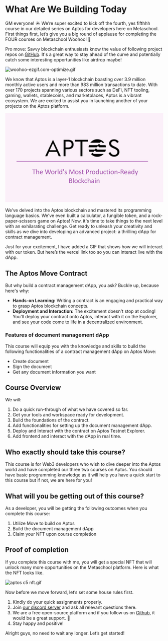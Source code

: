 # What Are We Building Today

GM everyone! ☀️ We’re super excited to kick off the fourth, yes fifthhh course in our detailed series on Aptos for developers here on Metaschool. First things first, let’s give you a big round of applause for completing the FOUR courses on Metaschool Woohoo! 🎉

Pro move: Savvy blockchain enthusiasts know the value of following project repos on [GitHub](https://github.com/aptos-labs). It's a great way to stay ahead of the curve and potentially catch some interesting opportunities like airdrop maybe!

![woohoo-ezgif.com-optimize.gif](https://github.com/0xmetaschool/Learning-Projects/blob/main/assests_for_all/Documents%20Management%20DApp%20on%20Aptos-C5/1.%20Introduction%20and%20DApp%20Overview/1%20What%20Are%20We%20Building%20Today/woohoo-ezgif.com-optimize.webp?raw=true)

We know that Aptos is a layer-1 blockchain boasting over 3.9 million monthly active users and more than 983 million transactions to date. With over 170 projects spanning various sectors such as DeFi, NFT tooling, gaming, wallets, stablecoins, and marketplaces, Aptos is a vibrant ecosystem. We are excited to assist you in launching another of your projects on the Aptos platform.

![Slide8.jpg](https://github.com/0xmetaschool/Learning-Projects/blob/main/assests_for_all/Documents%20Management%20DApp%20on%20Aptos-C5/1.%20Introduction%20and%20DApp%20Overview/1%20What%20Are%20We%20Building%20Today/Slide8.webp?raw=true)

We’ve delved into the Aptos blockchain and mastered its programming language basics. We’ve even built a calculator, a fungible token, and a rock-paper-scissors game on Aptos! Now, it's time to take things to the next level with an exhilarating challenge. Get ready to unleash your creativity and skills as we dive into developing an advanced project: a thrilling dApp for contract management.

Just for your excitement, I have added a GIF that shows how we will interact with our token. But here’s the vercel link too so you can interact live with the dApp.

## The Aptos Move Contract

But why build a contract management dApp, you ask? Buckle up, because here's why:

- **Hands-on Learning:** Writing a contract is an engaging and practical way to grasp Aptos blockchain concepts.
- **Deployment and Interaction:** The excitement doesn't stop at coding! You'll deploy your contract onto Aptos, interact with it on the Explorer, and see your code come to life in a decentralized environment.

### Features of document management dApp

This course will equip you with the knowledge and skills to build the following functionalities of a contract management dApp on Aptos Move:

- Create document
- Sign the document
- Get any document information you want

## Course Overview

We will:

1. Do a quick run-through of what we have covered so far.
2. Get your tools and workspace ready for development.
3. Build the foundations of the contract.
4. Add functionalities for setting up the document management dApp.
5. Deploy and Interact with the contract on Aptos Testnet Explorer.
6. Add frontend and interact with the dApp in real time.

## Who exactly should take this course?

This course is for  Web3 developers who wish to dive deeper into the Aptos world and have completed our three two courses on Aptos. You should have basic programming knowledge as it will help you have a quick start to this course but if not, we are here for you!

## What will you be getting out of this course?

As a developer, you will be getting the following outcomes when you complete this course:

1. Utilize Move to build on Aptos
2. Build the document management dApp
3. Claim your NFT upon course completion

## Proof of completion

If you complete this course with me, you will get a special NFT that will unlock many more opportunities on the Metaschool platform. Here is what the NFT looks like.

![aptos c5 nft.gif](https://github.com/0xmetaschool/Learning-Projects/blob/main/assests_for_all/Documents%20Management%20DApp%20on%20Aptos-C5/1.%20Introduction%20and%20DApp%20Overview/1%20What%20Are%20We%20Building%20Today/aptos_c5_nft.webp?raw=true)

Now before we move forward, let’s set some house rules first.

1. Kindly do your quick assignments properly.
2. Join [our discord server](https://discord.gg/vbVMUwXWgc) and ask all relevant questions there.
3. We are a free open-source platform and if you follow us on [Github](https://github.com/0xmetaschool/), it would be a great support. 🫣
4. Stay happy and positive!

Alright guys, no need to wait any longer. Let’s get started!